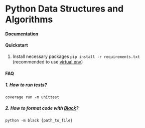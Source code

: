 # Python Data Structures and Algorithms

#### [Documentation](https://lozhkinandrei.github.io/python-data-structures-algorithms)

#### Quickstart
1. Install necessary packages `pip install -r requirements.txt` (recommended to use [virtual env](https://docs.python.org/3/library/venv.html))

#### FAQ

##### 1. How to run tests?
`coverage run -m unittest`

##### 2. How to format code with [Black](https://github.com/psf/black)?
`python -m black {path_to_file}`
